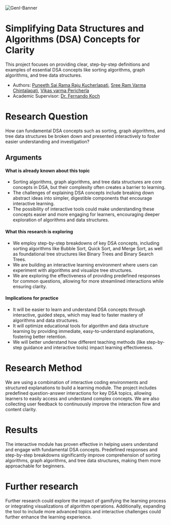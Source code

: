 ![GenI-Banner](https://github.com/genilab-fau/genial-fau.github.io/blob/8f1a2d3523f879e1082918c7bba19553cb6e7212/images/geni-lab-banner.png?raw=true)


# Simplifying Data Structures and Algorithms (DSA) Concepts for Clarity

This project focuses on providing clear, step-by-step definitions and examples of essential DSA concepts like sorting algorithms, graph algorithms, and tree data structures.

<!-- WHEN APPLICABLE, REMOVE THE COMMENT MARK AND COMPLETE  
This is a response to the Assignment part of the COURSE.
-->

* Authors: [Puneeth Sai Rama Raju Kucherlapati](pkucherlapat2024@fau.edu), [Sree Ram Varma Chintalapati](schintalapat2024@fau.edu), [Vikas varma Pericherla](vpericherla2024@fau.edu)
* Academic Supervisor: [Dr. Fernando Koch](http://www.fernandokoch.me)

  
# Research Question

How can fundamental DSA concepts such as sorting, graph algorithms, and tree data structures be broken down and presented interactively to foster easier understanding and investigation?

## Arguments

#### What is already known about this topic

* Sorting algorithms, graph algorithms, and tree data structures are core concepts in DSA, but their complexity often creates a barrier to learning.
* The challenges of explaining DSA concepts include breaking down abstract ideas into simpler, digestible components that encourage interactive learning.
* The possibility of interactive tools could make understanding these concepts easier and more engaging for learners, encouraging deeper exploration of algorithms and data structures.

#### What this research is exploring

* We employ step-by-step breakdowns of key DSA concepts, including sorting algorithms like Bubble Sort, Quick Sort, and Merge Sort, as well as foundational tree structures like Binary Trees and Binary Search Trees.
* We are building an interactive learning environment where users can experiment with algorithms and visualize tree structures.
* We are exploring the effectiveness of providing predefined responses for common questions, allowing for more streamlined interactions while ensuring clarity.

#### Implications for practice

* It will be easier to learn and understand DSA concepts through interactive, guided steps, which may lead to faster mastery of algorithms and data structures.
* It will optimize educational tools for algorithm and data structure learning by providing immediate, easy-to-understand explanations, fostering better retention.
* We will better understand how different teaching methods (like step-by-step guidance and interactive tools) impact learning effectiveness.

# Research Method

We are using a combination of interactive coding environments and structured explanations to build a learning module. The project includes predefined question-answer interactions for key DSA topics, allowing learners to easily access and understand complex concepts. We are also collecting user feedback to continuously improve the interaction flow and content clarity.

# Results

The interactive module has proven effective in helping users understand and engage with fundamental DSA concepts. Predefined responses and step-by-step breakdowns significantly improve comprehension of sorting algorithms, graph algorithms, and tree data structures, making them more approachable for beginners.

# Further research

Further research could explore the impact of gamifying the learning process or integrating visualizations of algorithm operations. Additionally, expanding the tool to include more advanced topics and interactive challenges could further enhance the learning experience.

